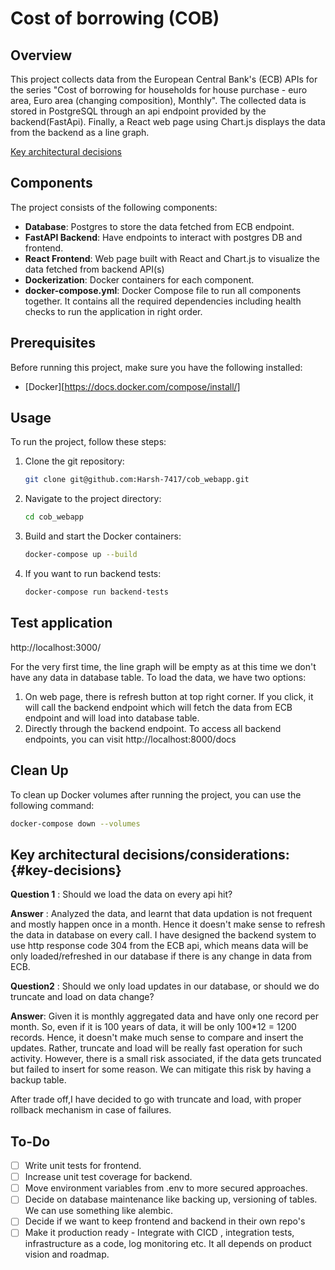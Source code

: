 # Cost of borrowing (COB)

## Overview
This project collects data from the European Central Bank's (ECB) APIs for the series "Cost of borrowing for households for house purchase - euro area, Euro area (changing composition), Monthly". The collected data is stored in PostgreSQL through an api endpoint provided by the backend(FastApi). Finally, a React web page using Chart.js displays the data from the backend as a line graph.

[Key architectural decisions](#key-decisions)

## Components

The project consists of the following components:

- __Database__: Postgres to store the data fetched from ECB endpoint.
- __FastAPI Backend__: Have endpoints to interact with postgres DB and frontend.
- __React Frontend__: Web page built with React and Chart.js to visualize the data fetched from backend API(s)
- __Dockerization__: Docker containers for each component.
- __docker-compose.yml__: Docker Compose file to run all components together. It contains all the required dependencies including health checks to run the application in right order.


## Prerequisites
Before running this project, make sure you have the following installed:
- [Docker][https://docs.docker.com/compose/install/]
## Usage
To run the project, follow these steps:

1. Clone the git repository:
    ```bash
    git clone git@github.com:Harsh-7417/cob_webapp.git
    ```
2. Navigate to the project directory:
    ```bash
    cd cob_webapp
    ```

3. Build and start the Docker containers:
    ```bash
    docker-compose up --build
    ```

4. If you want to run backend tests:
    ```bash
    docker-compose run backend-tests
    ```

## Test application
http://localhost:3000/

For the very first time, the line graph will be empty as at this time we don't have any data in database table. To load the data, we have two options:

1) On web page, there is refresh button at top right corner. If you click, it will call the backend endpoint which will fetch the data from ECB endpoint and will load into database table.
2) Directly through the backend endpoint. To access all backend endpoints, you can visit http://localhost:8000/docs

## Clean Up
To clean up Docker volumes after running the project, you can use the following command:
```bash
docker-compose down --volumes
```

## Key architectural decisions/considerations: {#key-decisions}
**Question 1** : Should we load the data on every api hit?

**Answer** : Analyzed the data, and learnt that data updation is not frequent and mostly happen once in a month. Hence it doesn't make sense to refresh the data in database on every call. I have designed the backend system to use http response code 304 from the ECB api, which means data will be only loaded/refreshed in our database if there is any change in data from ECB.

**Question2** : Should we only load updates in our database, or should we do truncate and load on data change?

**Answer**: Given it is monthly aggregated data and have only one record per month. So, even if it is 100 years of data, it will be only 100*12 = 1200 records. Hence, it doesn't make much sense to compare and insert the updates. Rather, truncate and load will be really fast operation for such activity. However, there is a small risk associated, if the data gets truncated but failed to insert for some reason. We can mitigate this risk by having a backup table. 

After trade off,I have decided to go with truncate and load, with proper rollback mechanism in case of failures.

## To-Do
- [ ] Write unit tests for frontend.
- [ ] Increase unit test coverage for backend.
- [ ] Move environment variables from .env to more secured approaches.
- [ ] Decide on database maintenance like backing up, versioning of tables. We can use something like alembic.
- [ ] Decide if we want to keep frontend and backend in their own repo's
- [ ] Make it production ready - Integrate with CICD , integration tests, infrastructure as a code, log monitoring etc. It all depends on product vision and roadmap.